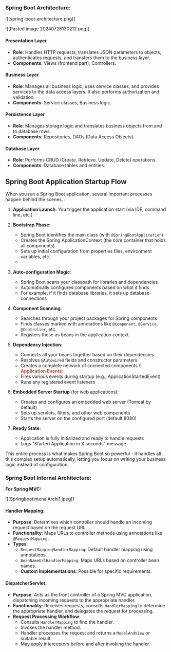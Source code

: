 ### Spring Boot Architecture:

![[spring-boot-architecture.png]]

![[Pasted image 20240728130212.png]]

#### Presentation Layer
- **Role**: Handles HTTP requests, translates JSON parameters to objects, authenticates requests, and transfers them to the business layer.
- **Components**: Views (frontend part), Controllers.

#### Business Layer
- **Role**: Manages all business logic, uses service classes, and provides services to the data access layers. It also performs authorization and validation.
- **Components**: Service classes, Business logic.

#### Persistence Layer
- **Role**: Manages storage logic and translates business objects from and to database rows.
- **Components**: Repositories, DAOs (Data Access Objects).

#### Database Layer
- **Role**: Performs CRUD (Create, Retrieve, Update, Delete) operations.
- **Components**: Database tables and entities.


## Spring Boot Application Startup Flow

When you run a Spring Boot application, several important processes happen behind the scenes. :

1. **Application Launch**: You trigger the application start (via IDE, command line, etc.)
    
2. **Bootstrap Phase**:
    - Spring Boot identifies the main class (with `@SpringBootApplication`)
    - Creates the Spring ApplicationContext (the core container that holds all components)
    - Sets up initial configuration from properties files, environment variables, etc.
    - 
3. **Auto-configuration Magic**:
    - Spring Boot scans your classpath for libraries and dependencies
    - Automatically configures components based on what it finds
    - For example, if it finds database libraries, it sets up database connections
4. **Component Scanning**:
    - Searches through your project packages for Spring components
    - Finds classes marked with annotations like `@Component`, `@Service`, `@Controller`, etc.
    - Registers these as beans in the application context
5. **Dependency Injection**:
    - Connects all your beans together based on their dependencies
    - Resolves `@Autowired` fields and constructor parameters
    - Creates a complete network of connected components
<font color="#c0504d">6. **Application Events**:</font>
    - Fires various events during startup (e.g., ApplicationStartedEvent)
    - Runs any registered event listeners
7. **Embedded Server Startup** (for web applications):
    - Creates and configures an embedded web server (Tomcat by default)
    - Sets up servlets, filters, and other web components
    - Starts the server on the configured port (default 8080)
8. **Ready State**:
    - Application is fully initialized and ready to handle requests
    - Logs "Started Application in X seconds" message

This entire process is what makes Spring Boot so powerful - it handles all this complex setup automatically, letting you focus on writing your business logic instead of configuration.

### Spring Boot Internal Architecture:

**For Spring MVC:**

![[SpringbootintenalArchi1.jpeg]]
#### Handler Mapping:
- **Purpose**: Determines which controller should handle an incoming request based on the request URL.
- **Functionality**: Maps URLs to controller methods using annotations like `@RequestMapping`.
- **Types**:
  - `RequestMappingHandlerMapping`: Default handler mapping using annotations.
  - `BeanNameUrlHandlerMapping`: Maps URLs based on controller bean names.
  - **Custom Implementations**: Possible for specific requirements.

#### DispatcherServlet:
- **Purpose**: Acts as the front controller of a Spring MVC application, dispatching incoming requests to the appropriate handler.
- **Functionality**: Receives requests, consults `HandlerMapping` to determine the appropriate handler, and delegates the request for processing.
- **Request Processing Workflow**:
  - Consults `HandlerMapping` to find the handler.
  - Invokes the handler method.
  - Handler processes the request and returns a `ModelAndView` or suitable result.
  - May apply interceptors before and after invoking the handler.